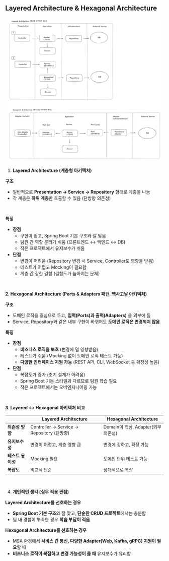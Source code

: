 ## Layered Architecture & Hexagonal Architecture
![architecture.png](../../resource/architecture.png)
1. **Layered Architecture (계층형 아키텍처)**

**구조**

- 일반적으로 **Presentation → Service → Repository** 형태로 계층을 나눔
- 각 계층은 **하위 계층**만 호출할 수 있음 (단방향 의존성)

<br/>

**특징**

- **장점**
    - 구현이 쉽고, Spring Boot 기본 구조와 잘 맞음
    - 팀원 간 역할 분리가 쉬움 (프론트엔드 ↔ 백엔드 ↔ DB)
    - 작은 프로젝트에서 유지보수가 쉬움
- **단점**
    - 변경이 어려움 (Repository 변경 시 Service, Controller도 영향을 받음)
    - 테스트가 어렵고 Mocking이 필요함
    - 계층 간 강한 결합 (결합도가 높아지는 문제)

<br/>

**2. Hexagonal Architecture (Ports & Adapters 패턴, 헥사고날 아키텍처)**

**구조**

- 도메인 로직을 중심으로 두고, **입력(Ports)과 출력(Adapters)** 을 외부에 둠
- Service, Repository와 같은 내부 구현이 바뀌어도 **도메인 로직은 변경되지 않음**

**특징**

- **장점**
    - **비즈니스 로직을 보호** (변경에 덜 영향받음)
    - 테스트가 쉬움 (Mocking 없이 도메인 로직 테스트 가능)
    - **다양한 인터페이스 지원 가능** (REST API, CLI, WebSocket 등 확장성 높음)
- **단점**
    - 복잡도가 증가 (초기 설계가 어려움)
    - Spring Boot 기본 스타일과 다르므로 팀원 학습 필요
    - 작은 프로젝트에서는 오버엔지니어링 가능

<br/>

**3. Layered ↔ Hexagonal 아키텍처 비교**

|             | **Layered Architecture**                | **Hexagonal Architecture**  |
|-------------|-----------------------------------------|-----------------------------|
| **의존성 방향**  | Controller → Service → Repository (단방향) | Domain이 핵심, Adapter(외부 의존성) |
| **유지보수성**   | 변경이 어렵고, 계층 영향 큼                        | 변경에 강하고, 확장 가능              |
| **테스트 용이성** | Mocking 필요                              | 도메인 단위 테스트 가능               |
| **복잡도**     | 비교적 단순                                  | 상대적으로 복잡                    |

<br/>

4. **개인적인 생각 (실무 적용 관점)**

**Layered Architecture를 선호하는 경우**

- **Spring Boot 기본 구조**와 잘 맞고, **단순한 CRUD 프로젝트**에서는 충분함
- 팀 내 경험이 부족한 경우 **학습 부담이 적음**

**Hexagonal Architecture를 선호하는 경우**

- MSA 환경에서 **서비스 간 통신, 다양한 Adapter(Web, Kafka, gRPC) 지원이 필요**할 때
- **비즈니스 로직이 복잡하고 변경 가능성이 클 때** 유지보수가 유리함